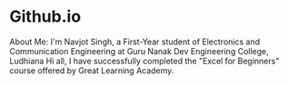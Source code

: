 # Github.io
About Me: I'm Navjot Singh, a First-Year student of Electronics and Communication Engineering at Guru Nanak Dev Engineering College, Ludhiana  Hi all, I have successfully completed the "Excel for Beginners" course offered by Great Learning Academy.
